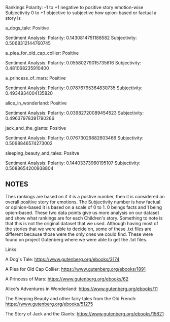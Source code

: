 Rankings Polarity: -1 to +1 negative to positive story emotion-wise  Subjectivity 0 to +1 objective to subjective how opion-based or factual a story is


a_dogs_tale: Positive

Sentiment Analysis:
Polarity: 0.1430814751188582
Subjectivity: 0.5068312144760745


a_plea_for_old_cap_collier: Positive

Sentiment Analysis:
Polarity: 0.05580279015735616
Subjectivity: 0.481068235910400


a_princess_of_mars: Positive

Sentiment Analysis:
Polarity: 0.07876795364830735
Subjectivity: 0.4934934004135820


alice_in_wonderland: Positive

Sentiment Analysis:
Polarity: 0.03982720089454523
Subjectivity: 0.49637978391790266


jack_and_the_giants: Positive

Sentiment Analysis:
Polarity: 0.07673029882603466
Subjectivity: 0.5098846574273002


sleeping_beauty_and_tales: Positve

Sentiment Analysis:
Polarity: 0.14403373960195107
Subjectivity: 0.5088654200938804

## NOTES

Thes rankings are based on if it is a postive number, then it is considered an overall positive story for emotions. The Subjectivity number is how factual or opinion-based it is based on a scale of 0 to 1. 0 beings facts and 1 being opion-based. These two data points give us more analysis on our dataset and show what rankings are for each Children's story. Something to note is that this is not the original dataset that we used. Although having most of the stories that we were able to decide on, some of these .txt files are different because those were the only ones we could find. These were found on project Gutenberg where we were able to get the .txt files.

Links:

A Dog's Tale: https://www.gutenberg.org/ebooks/3174

A Plea for Old Cap Collier: https://www.gutenberg.org/ebooks/1891 

A Princess of Mars: https://www.gutenberg.org/ebooks/62

Alice's Adventures in Wonderland: https://www.gutenberg.org/ebooks/11

The Sleeping Beauty and other fairy tales from the Old French: https://www.gutenberg.org/ebooks/51275

The Story of Jack and the Giants: https://www.gutenberg.org/ebooks/15621
